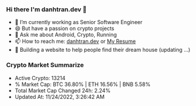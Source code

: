 ### Hi there I'm danhtran.dev 👋

- 🔭 I’m currently working as Senior Software Engineer
- 😄 But have a passion on crypto projects
- 💬 Ask me about Android, Crypto, Running 
- 📫 How to reach me: <a href="https://danhtran.dev" target="_blank">danhtran.dev</a> or <a href="Dan-Resume.pdf" target="_blank">My Resume</a>
- 🌱 Building a website to help people find their dream house (updating ...)

### Crypto Market Summarize
- Active Crypto: 13214
- % Market Cap: BTC 36.80% | ETH 16.56% | BNB 5.58%
- Total Market Cap Changed 24h: 2.24%
- Updated At: 11/24/2022, 3:26:42 AM
